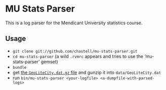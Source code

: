 MU Stats Parser
===============

This is a log parser for the Mendicant University statistics course.

Usage
-----

* `git clone git://github.com/chastell/mu-stats-parser.git`
* `cd mu-stats-parser` (a wild `.rvmrc` appears and tries to use the ‘mu-stats-parser’ gemset)
* `bundle`
* get [the `GeoLiteCity.dat.gz` file](http://geolite.maxmind.com/download/geoip/database/GeoLiteCity.dat.gz) and gunzip it into `data/GeoLiteCity.dat`
* run `bin/mu-stats-parser <your-logfile> <a-dumpfile-with-parsed-logs>`
